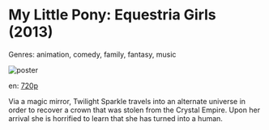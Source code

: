 # My Little Pony: Equestria Girls (2013)

Genres: animation, comedy, family, fantasy, music

![poster](http://image.tmdb.org/t/p/w500/bt6VDN7vUAzj2h2Qg6Wqj2ucK68.jpg)

en:
  [720p](magnet:?xt=urn:btih:9CB388010727386096A192675E1F24DEBFCA21EF&tr=udp://glotorrents.pw:6969/announce&tr=udp://tracker.opentrackr.org:1337/announce&tr=udp://torrent.gresille.org:80/announce&tr=udp://tracker.openbittorrent.com:80&tr=udp://tracker.coppersurfer.tk:6969&tr=udp://tracker.leechers-paradise.org:6969&tr=udp://p4p.arenabg.ch:1337&tr=udp://tracker.internetwarriors.net:1337)
  


Via a magic mirror, Twilight Sparkle travels into an alternate universe in order to recover a crown that was stolen from the Crystal Empire. Upon her arrival she is horrified to learn that she has turned into a human.